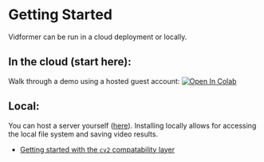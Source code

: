 # Getting Started

Vidformer can be run in a cloud deployment or locally.

## In the cloud (start here):

Walk through a demo using a hosted guest account: [![Open In Colab](https://colab.research.google.com/assets/colab-badge.svg)](https://colab.research.google.com/github/ixlab/vidformer/blob/main/misc/Colab_Vidformer.ipynb)

## Local:

You can host a server yourself ([here](./install.md)).
Installing locally allows for accessing the local file system and saving video results.

* [Getting started with the `cv2` compatability layer](./getting-started-cv2.md)
